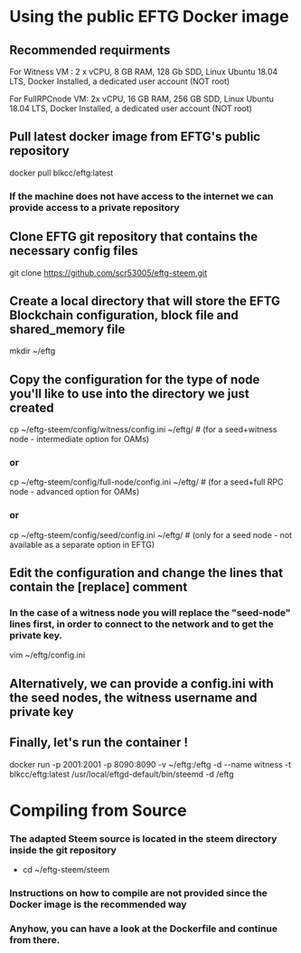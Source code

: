 Using the public EFTG Docker image
==================================
 ## Recommended requirments 
  For Witness VM : 2 x vCPU, 8 GB RAM, 128 Gb SDD, Linux Ubuntu 18.04 LTS, Docker Installed, a dedicated user account (NOT root)
  
  For FullRPCnode VM: 2x vCPU, 16 GB RAM, 256 GB SDD, Linux Ubuntu 18.04 LTS, Docker Installed, a dedicated user account (NOT root) 
 
 ## Pull latest docker image from EFTG's public repository
  docker pull blkcc/eftg:latest
 ### If the machine does not have access to the internet we can provide access to a private repository

 ## Clone EFTG git repository that contains the necessary config files
 git clone https://github.com/scr53005/eftg-steem.git

 ## Create a local directory that will store the EFTG Blockchain configuration, block file and shared_memory file
 mkdir ~/eftg

 ## Copy the configuration for the type of node you'll like to use into the directory we just created
 cp ~/eftg-steem/config/witness/config.ini ~/eftg/ # (for a seed+witness node - intermediate option for OAMs)
 ### or
 cp ~/eftg-steem/config/full-node/config.ini ~/eftg/ # (for a seed+full RPC node - advanced option for OAMs)
 ### or
 cp ~/eftg-steem/config/seed/config.ini ~/eftg/ # (only for a seed node - not available as a separate option in EFTG)
 
 ## Edit the configuration and change the lines that contain the [replace] comment
 ### In the case of a witness node you will replace the "seed-node" lines first, in order to connect to the network and to get the private key. 
 
vim ~/eftg/config.ini



 ## Alternatively, we can provide a config.ini with the seed nodes, the witness username and private key

 ## Finally, let's run the container !
 docker run -p 2001:2001 -p 8090:8090 -v ~/eftg:/eftg -d --name witness -t blkcc/eftg:latest /usr/local/eftgd-default/bin/steemd -d /eftg

Compiling from Source
=====================

  ### The adapted Steem source is located in the steem directory inside the git repository
  - cd ~/eftg-steem/steem

  ### Instructions on how to compile are not provided since the Docker image is the recommended way
  ### Anyhow, you can have a look at the Dockerfile and continue from there.  
